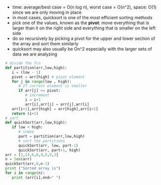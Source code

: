 - time: average/best case = O(n log n), worst case = O(n^2), space: O(1) since we are only moving in place
- in most cases, quicksort is one of the *most* efficient sorting methods
- pick one of the values, known as the **pivot**: move everything that is larger than it on the right side and everything that is smaller on the left side
- do so recursively by picking a pivot for the upper and lower section of the array and sort them similarly
- quicksort may also usually be On^2 especially with the larger sets of data we are analyzing

```python
# divide the fcn
def partition(arr,low,high):
   i = (low - 1)
   pivot = arr[high] # pivot element
   for j in range(low , high):
      # If current element is smaller
      if arr[j] <= pivot:
         # increment
         i = i+1
         arr[i],arr[j] = arr[j],arr[i]
   arr[i+1],arr[high] = arr[high],arr[i+1]
   return (i+1)
# sort
def quickSort(arr,low,high):
   if low < high:
      # index
      part = partition(arr,low,high)
      # sort the partitions
      quickSort(arr, low, part-1)
      quickSort(arr, part+1, high)
arr = [2,13,6,8,4,5,9,3]
n = len(arr)
quickSort(arr,0,n-1)
print ("Sorted array is")
for i in range(n):
   print (arr[i],end=" ")
```